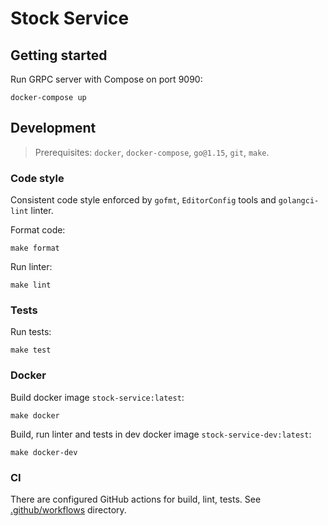 # Stock Service

## Getting started

Run GRPC server with Compose on port 9090:

```shell
docker-compose up
```

## Development

> Prerequisites: `docker`, `docker-compose`, `go@1.15`, `git`, `make`.

### Code style

Consistent code style enforced by `gofmt`, `EditorConfig` tools and `golangci-lint` linter.

Format code:

```shell
make format
```

Run linter:

```shell
make lint
```

### Tests

Run tests:

```shell
make test
```

### Docker

Build docker image `stock-service:latest`:

```shell
make docker
```

Build, run linter and tests in dev docker image `stock-service-dev:latest`:

```shell
make docker-dev
```

### CI

There are configured GitHub actions for build, lint, tests.
See [.github/workflows](.github/workflows) directory.
